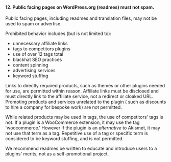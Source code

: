 <h4>12. Public facing pages on WordPress.org (readmes) must not spam.</h4>

Public facing pages, including readmes and translation files, may not be used to spam or advertise.

Prohibited behavior includes (but is not limited to):
<ul>
    <li>unnecessary affiliate links</li>
    <li>tags to competitors plugins</li>
    <li>use of over 12 tags total</li>
    <li>blackhat SEO practices</li>
    <li>content spinning</li>
    <li>advertising services</li>
    <li>keyword stuffing</li>
</ul>

Links to directly required products, such as themes or other plugins needed for use, are permitted within reason. Affiliate links must be disclosed and must directly link to the affiliate service, not a redirect or cloaked URL. Promoting products and services unrelated to the plugin ( such as discounts to hire a company for bespoke work) are not permitted.

While related products may be used in tags, the use of competitors' tags is not. If a plugin is a WooCommerce extension, it may use the tag 'woocommerce.' However if the plugin is an <em>alternative</em> to Akismet, it may not use that term as a tag. Repetitive use of a tag or specific term is considered to be keyword stuffing, and is not permitted.

We recommend readmes be written to educate and introduce users to a plugins' merits, not as a self-promotional project.
